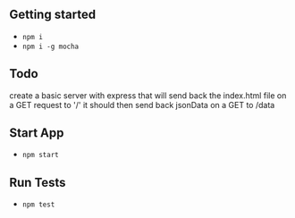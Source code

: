 ## Getting started
* `npm i`
* `npm i -g mocha`

## Todo

create a basic server with express
that will send back the index.html file on a GET request to '/'
it should then send back jsonData on a GET to /data

## Start App 
* `npm start`

## Run Tests
* `npm test`
